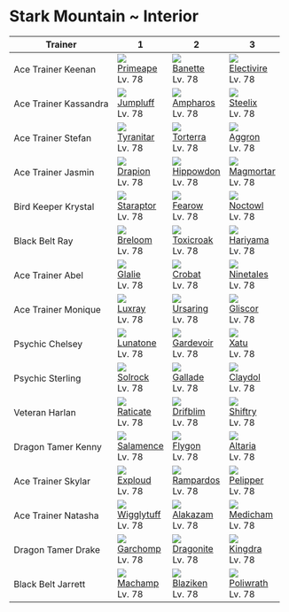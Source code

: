 # Stark Mountain ~ Interior

Trainer               | 1                                  | 2                                 | 3
---                   | ---                                | ---                               | ---
Ace Trainer Keenan    | ![][057]<br>[Primeape]<br>Lv. 78   | ![][354]<br>[Banette]<br>Lv. 78   | ![][466]<br>[Electivire]<br>Lv. 78
Ace Trainer Kassandra | ![][189]<br>[Jumpluff]<br>Lv. 78   | ![][181]<br>[Ampharos]<br>Lv. 78  | ![][208]<br>[Steelix]<br>Lv. 78
Ace Trainer Stefan    | ![][248]<br>[Tyranitar]<br>Lv. 78  | ![][389]<br>[Torterra]<br>Lv. 78  | ![][306]<br>[Aggron]<br>Lv. 78
Ace Trainer Jasmin    | ![][452]<br>[Drapion]<br>Lv. 78    | ![][450]<br>[Hippowdon]<br>Lv. 78 | ![][467]<br>[Magmortar]<br>Lv. 78
Bird Keeper Krystal   | ![][398]<br>[Staraptor]<br>Lv. 78  | ![][022]<br>[Fearow]<br>Lv. 78    | ![][164]<br>[Noctowl]<br>Lv. 78
Black Belt Ray        | ![][286]<br>[Breloom]<br>Lv. 78    | ![][454]<br>[Toxicroak]<br>Lv. 78 | ![][297]<br>[Hariyama]<br>Lv. 78
Ace Trainer Abel      | ![][362]<br>[Glalie]<br>Lv. 78     | ![][169]<br>[Crobat]<br>Lv. 78    | ![][038]<br>[Ninetales]<br>Lv. 78
Ace Trainer Monique   | ![][405]<br>[Luxray]<br>Lv. 78     | ![][217]<br>[Ursaring]<br>Lv. 78  | ![][472]<br>[Gliscor]<br>Lv. 78
Psychic Chelsey       | ![][337]<br>[Lunatone]<br>Lv. 78   | ![][282]<br>[Gardevoir]<br>Lv. 78 | ![][178]<br>[Xatu]<br>Lv. 78
Psychic Sterling      | ![][338]<br>[Solrock]<br>Lv. 78    | ![][475]<br>[Gallade]<br>Lv. 78   | ![][344]<br>[Claydol]<br>Lv. 78
Veteran Harlan        | ![][020]<br>[Raticate]<br>Lv. 78   | ![][426]<br>[Drifblim]<br>Lv. 78  | ![][275]<br>[Shiftry]<br>Lv. 78
Dragon Tamer Kenny    | ![][373]<br>[Salamence]<br>Lv. 78  | ![][330]<br>[Flygon]<br>Lv. 78    | ![][334]<br>[Altaria]<br>Lv. 78
Ace Trainer Skylar    | ![][295]<br>[Exploud]<br>Lv. 78    | ![][409]<br>[Rampardos]<br>Lv. 78 | ![][279]<br>[Pelipper]<br>Lv. 78
Ace Trainer Natasha   | ![][040]<br>[Wigglytuff]<br>Lv. 78 | ![][065]<br>[Alakazam]<br>Lv. 78  | ![][308]<br>[Medicham]<br>Lv. 78
Dragon Tamer Drake    | ![][445]<br>[Garchomp]<br>Lv. 78   | ![][149]<br>[Dragonite]<br>Lv. 78 | ![][230]<br>[Kingdra]<br>Lv. 78
Black Belt Jarrett    | ![][068]<br>[Machamp]<br>Lv. 78    | ![][257]<br>[Blaziken]<br>Lv. 78  | ![][062]<br>[Poliwrath]<br>Lv. 78

[Raticate]: ../../pokemon_changes/020/
[Fearow]: ../../pokemon_changes/022/
[Ninetales]: ../../pokemon_changes/038/
[Wigglytuff]: ../../pokemon_changes/040/
[Primeape]: ../../pokemon_changes/057/
[Poliwrath]: ../../pokemon_changes/062/
[Alakazam]: ../../pokemon_changes/065/
[Machamp]: ../../pokemon_changes/068/
[Dragonite]: ../../pokemon_changes/149/
[Noctowl]: ../../pokemon_changes/164/
[Crobat]: ../../pokemon_changes/169/
[Xatu]: ../../pokemon_changes/178/
[Ampharos]: ../../pokemon_changes/181/
[Jumpluff]: ../../pokemon_changes/189/
[Steelix]: ../../pokemon_changes/208/
[Ursaring]: ../../pokemon_changes/217/
[Kingdra]: ../../pokemon_changes/230/
[Tyranitar]: ../../pokemon_changes/248/
[Blaziken]: ../../pokemon_changes/257/
[Shiftry]: ../../pokemon_changes/275/
[Pelipper]: ../../pokemon_changes/279/
[Gardevoir]: ../../pokemon_changes/282/
[Breloom]: ../../pokemon_changes/286/
[Exploud]: ../../pokemon_changes/295/
[Hariyama]: ../../pokemon_changes/297/
[Aggron]: ../../pokemon_changes/306/
[Medicham]: ../../pokemon_changes/308/
[Flygon]: ../../pokemon_changes/330/
[Altaria]: ../../pokemon_changes/334/
[Lunatone]: ../../pokemon_changes/337/
[Solrock]: ../../pokemon_changes/338/
[Claydol]: ../../pokemon_changes/344/
[Banette]: ../../pokemon_changes/354/
[Glalie]: ../../pokemon_changes/362/
[Salamence]: ../../pokemon_changes/373/
[Torterra]: ../../pokemon_changes/389/
[Staraptor]: ../../pokemon_changes/398/
[Luxray]: ../../pokemon_changes/405/
[Rampardos]: ../../pokemon_changes/409/
[Drifblim]: ../../pokemon_changes/426/
[Garchomp]: ../../pokemon_changes/445/
[Hippowdon]: ../../pokemon_changes/450/
[Drapion]: ../../pokemon_changes/452/
[Toxicroak]: ../../pokemon_changes/454/
[Electivire]: ../../pokemon_changes/466/
[Magmortar]: ../../pokemon_changes/467/
[Gliscor]: ../../pokemon_changes/472/
[Gallade]: ../../pokemon_changes/475/
[020]: ../img/pokemon/020.png
[022]: ../img/pokemon/022.png
[038]: ../img/pokemon/038.png
[040]: ../img/pokemon/040.png
[057]: ../img/pokemon/057.png
[062]: ../img/pokemon/062.png
[065]: ../img/pokemon/065.png
[068]: ../img/pokemon/068.png
[149]: ../img/pokemon/149.png
[164]: ../img/pokemon/164.png
[169]: ../img/pokemon/169.png
[178]: ../img/pokemon/178.png
[181]: ../img/pokemon/181.png
[189]: ../img/pokemon/189.png
[208]: ../img/pokemon/208.png
[217]: ../img/pokemon/217.png
[230]: ../img/pokemon/230.png
[248]: ../img/pokemon/248.png
[257]: ../img/pokemon/257.png
[275]: ../img/pokemon/275.png
[279]: ../img/pokemon/279.png
[282]: ../img/pokemon/282.png
[286]: ../img/pokemon/286.png
[295]: ../img/pokemon/295.png
[297]: ../img/pokemon/297.png
[306]: ../img/pokemon/306.png
[308]: ../img/pokemon/308.png
[330]: ../img/pokemon/330.png
[334]: ../img/pokemon/334.png
[337]: ../img/pokemon/337.png
[338]: ../img/pokemon/338.png
[344]: ../img/pokemon/344.png
[354]: ../img/pokemon/354.png
[362]: ../img/pokemon/362.png
[373]: ../img/pokemon/373.png
[389]: ../img/pokemon/389.png
[398]: ../img/pokemon/398.png
[405]: ../img/pokemon/405.png
[409]: ../img/pokemon/409.png
[426]: ../img/pokemon/426.png
[445]: ../img/pokemon/445.png
[450]: ../img/pokemon/450.png
[452]: ../img/pokemon/452.png
[454]: ../img/pokemon/454.png
[466]: ../img/pokemon/466.png
[467]: ../img/pokemon/467.png
[472]: ../img/pokemon/472.png
[475]: ../img/pokemon/475.png
